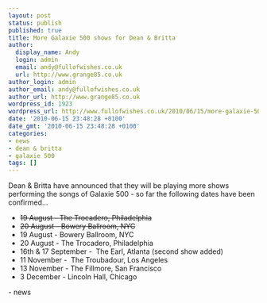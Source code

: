 ```yaml
---
layout: post
status: publish
published: true
title: More Galaxie 500 shows for Dean & Britta
author:
  display_name: Andy
  login: admin
  email: andy@fullofwishes.co.uk
  url: http://www.grange85.co.uk
author_login: admin
author_email: andy@fullofwishes.co.uk
author_url: http://www.grange85.co.uk
wordpress_id: 1923
wordpress_url: http://www.fullofwishes.co.uk/2010/06/15/more-galaxie-500-shows-for-dean-britta/
date: '2010-06-15 23:48:28 +0100'
date_gmt: '2010-06-15 23:48:28 +0100'
categories:
- news
- dean & britta
- galaxie 500
tags: []
---
```

<div><span class="removed_link" title="http://www.deanandbritta.com/blog/?p=668">Dean &amp; Britta have announced that they will be playing more shows performing the songs of Galaxie 500</span> - so far the following dates have been confirmed... </p>
<ul>
<li><del datetime="2010-06-16T00:05:20+00:00">19 August - The Trocadero, Philadelphia</del></li>
<li><del datetime="2010-06-16T00:05:20+00:00">20 August - Bowery Ballroom, NYC</del></li>
<li>19 August - Bowery Ballroom, NYC</li>
<li>20 August - The Trocadero, Philadelphia</li>
<li>16th &amp; 17 September -  The Earl, Atlanta (second show added)</li>
<li>11 November -  The Troubadour, Los Angeles</li>
<li>13 November - The Fillmore, San Francisco</li>
<li>3 December - Lincoln Hall, Chicago</li>
</ul>
- news
</p></div>
